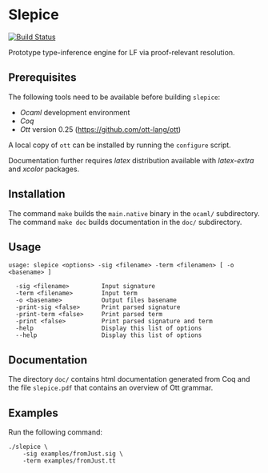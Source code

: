 # Slepice

[![Build Status](https://travis-ci.org/frantisekfarka/slepice.svg?branch=master)](https://travis-ci.org/frantisekfarka/slepice)


Prototype type-inference engine for LF via proof-relevant resolution.

## Prerequisites

The following tools need to be available before building `slepice`:
- _Ocaml_ development environment
- _Coq_
- _Ott_ version 0.25 (https://github.com/ott-lang/ott)

A local copy of ``ott`` can be installed by running the ``configure`` script.

Documentation further requires _latex_ distribution available with
_latex-extra_ and _xcolor_ packages.


## Installation 

The command `make` builds the `main.native` binary in the `ocaml/` subdirectory.
The command `make doc` builds documentation in the `doc/` subdirectory.


## Usage

```
usage: slepice <options> -sig <filename> -term <filenamen> [ -o <basename> ]

  -sig <filename>         Input signature
  -term <filename>        Input term
  -o <basename>           Output files basename
  -print-sig <false>      Print parsed signature
  -print-term <false>     Print parsed term
  -print <false>          Print parsed signature and term
  -help                   Display this list of options
  --help                  Display this list of options
```

## Documentation

The directory ``doc/`` contains html documentation generated from Coq and
the file ``slepice.pdf`` that contains an overview of Ott grammar.

## Examples

Run the following command:

```
./slepice \
    -sig examples/fromJust.sig \
    -term examples/fromJust.tt
```

